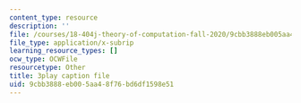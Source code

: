 ```yaml
---
content_type: resource
description: ''
file: /courses/18-404j-theory-of-computation-fall-2020/9cbb3888eb005aa48f76bd6df1598e51_TTArY7ojshU.vtt
file_type: application/x-subrip
learning_resource_types: []
ocw_type: OCWFile
resourcetype: Other
title: 3play caption file
uid: 9cbb3888-eb00-5aa4-8f76-bd6df1598e51
---
```

